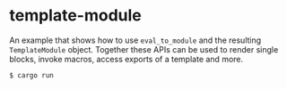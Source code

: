 # template-module

An example that shows how to use `eval_to_module` and the resulting `TemplateModule`
object.  Together these APIs can be used to render single blocks, invoke macros,
access exports of a template and more.

```console
$ cargo run
```

